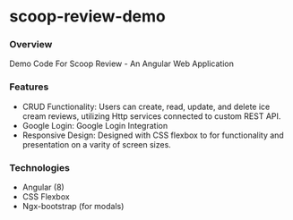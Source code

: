 # scoop-review-demo
 
 
### Overview
Demo Code For Scoop Review - An Angular Web Application

### Features
* CRUD Functionality: Users can create, read, update, and delete ice cream reviews, utilizing Http services connected to custom REST API.
* Google Login: Google Login Integration
* Responsive Design: Designed with CSS flexbox to for functionality and presentation on a varity of screen sizes.

### Technologies
* Angular (8)
* CSS Flexbox
* Ngx-bootstrap (for modals)
